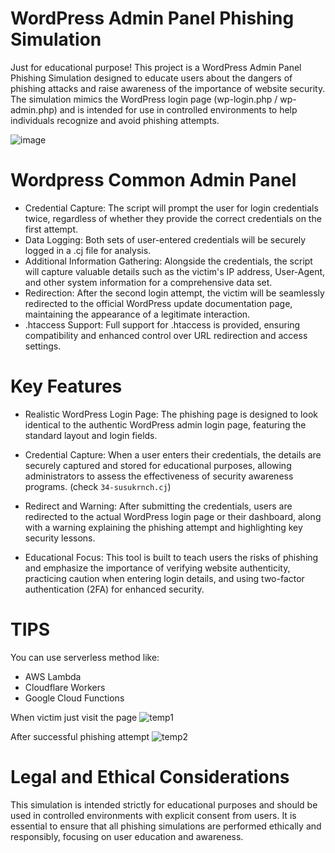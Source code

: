 # WordPress Admin Panel Phishing Simulation
Just for educational purpose!
This project is a WordPress Admin Panel Phishing Simulation designed to educate users about the dangers of phishing attacks and raise awareness of the importance of website security. The simulation mimics the WordPress login page (wp-login.php / wp-admin.php) and is intended for use in controlled environments to help individuals recognize and avoid phishing attempts.

![image](https://github.com/user-attachments/assets/b855af21-f592-4cb0-aed0-fe28725491ec)

# Wordpress Common Admin Panel
  - Credential Capture: The script will prompt the user for login credentials twice, regardless of whether they provide the correct credentials on the first attempt.
  - Data Logging: Both sets of user-entered credentials will be securely logged in a .cj file for analysis.
  - Additional Information Gathering: Alongside the credentials, the script will capture valuable details such as the victim's IP address, User-Agent, and other system information for a comprehensive data set.
  - Redirection: After the second login attempt, the victim will be seamlessly redirected to the official WordPress update documentation page, maintaining the appearance of a legitimate interaction.
  - .htaccess Support: Full support for .htaccess is provided, ensuring compatibility and enhanced control over URL redirection and access settings.


# Key Features
  - Realistic WordPress Login Page: The phishing page is designed to look identical to the authentic WordPress admin login page, featuring the standard layout and login fields.
  
  - Credential Capture: When a user enters their credentials, the details are securely captured and stored for educational purposes, allowing administrators to assess the effectiveness of security       awareness programs.  (check `34-susukrnch.cj`)
  
  - Redirect and Warning: After submitting the credentials, users are redirected to the actual WordPress login page or their dashboard, along with a warning explaining the phishing attempt and           highlighting key security lessons.

  - Educational Focus: This tool is built to teach users the risks of phishing and emphasize the importance of verifying website authenticity, practicing caution when entering login details, and        using two-factor authentication (2FA) for enhanced security.

# TIPS
You can use serverless method like:
  - AWS Lambda
  - Cloudflare Workers
  - Google Cloud Functions






When victim just visit the page
  ![temp1](https://github.com/user-attachments/assets/5197553e-cc96-4575-8cb8-604ba3e74617)



After successful phishing attempt
  ![temp2](https://github.com/user-attachments/assets/637e29b3-838f-43ea-8e30-b66ffa8c1d97)


# Legal and Ethical Considerations
This simulation is intended strictly for educational purposes and should be used in controlled environments with explicit consent from users. It is essential to ensure that all phishing simulations are performed ethically and responsibly, focusing on user education and awareness.


